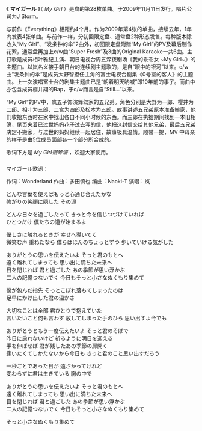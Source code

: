 

《 **マイガール** 》（ _My Girl_ ）是岚的第28枚单曲。于2009年11月11日发行。唱片公司为J Storm。

  

与前作《Everything》相距约4个月。作为2009年第4张的单曲，接续去年，1年内发表4张单曲。与前作一样，分初回限定盘、通常盘2种形态发售。每种版本除收入“My
Girl”、“发条钟的伞”2曲外，初回限定盘附赠“My Girl”的PV及幕后制作花絮，通常盘再加上c/w曲“Super
Fresh”及3曲的Original Karaoke一共6曲。主打歌是成员相叶雅纪主演、朝日电视台周五深夜剧场《我的乖乖女 ~My
Girl~》的主题曲。以岚名义接手朝日台的连续剧主题歌的，是自“眼中的银河”以来。c/w曲“发条钟的伞”是成员大野智担任主角的富士电视台剧集《0号室的客人》的主题曲。上一次演唱富士台的剧集主题曲已是“朝着明天呐喊”即10年前的事了。而曲中亦包含成员樱井翔的Rap，于c/w而言是自“Still...”以来。

  

“My
Girl”的PV中，岚五子饰演舞驾家的五兄弟。角色分别是大野为一郎、樱井为二郎、相叶为三郎、二宫为四郎及松本为五郎。故事讲述五兄弟原本准备搬家，他们收拾东西时在家中找出各自不同小时候的东西。而三郎在执拾期间找到一本旧相簿，尾页夹着已过世妈妈花子过去写的信，他把这封信交给其他兄弟，最后五兄弟决定不搬家，与过世的妈妈继续一起居住，故事极具温情。顺带一提，MV
中母亲的样子是由5位成员面部各一个部分所合成的。

  

歌词下方是 _My Girl钢琴谱_ ，欢迎大家使用。

###  
マイガール歌词：

作词：Wonderland 作曲：多田慎也 编曲：Naoki-T 演唱：岚  
  
  
どんな言葉を使えばもっと心通じ合えたかな  
強がりの笑顏に隠した その淚

どんな日々を過ごしたって きっと今を信じつづけていれば  
ひとつだけ 僕たちの道が始まるよ

優しさに触れるときが 幸せへ導いてく  
微笑む声 重ねたなら 僕らはほんのちょっとずつ 步いていける気がした

ありがとうの思いを伝えたいよ そっと君のもとへ  
遠く離れてしまっても 思い出に満ちた未来へ  
目を閉じれば 君と過ごした あの季節が思い浮かぶ  
二人の記憶つないでく 今日もそっと小さなぬくもり集めて

僕が包んだ指先 そっとこぼれ落ちてしまったのは  
足早にかけ出した君の温かさ

大切なことは全部 君ひとりで抱えていた  
言いたいこと何も言わず 放してしまった手のひら 思い出すよ今でも

ありがとうともう一度伝えたいよ そっと君のそばで  
昨日に戾れないけど 祈るように明日を迎える  
手を伸ばせば 君が残したあの季節の扉開く  
逢いたくてしかたないから今日も きっと君のこと思い出すだろう

一秒ごとであった日が 遠ざかってけれど  
変わらずに君は生きている 胸の中で

ありがとうの思いを伝えたいよ そっと君のもとへ  
遠く離れてしまっても 思い出に満ちた未来へ  
目を閉じれば 君と過ごした あの季節が思い浮かぶ  
二人の記憶つないでく 今日もそっと小さなぬくもり集めて

そっと小さなぬくもり集めて

  
  

